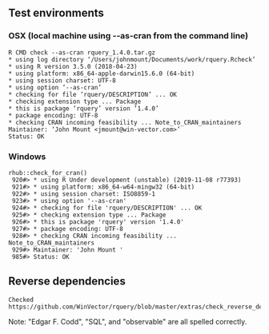 

## Test environments

### OSX (local machine using --as-cran from the command line)

    R CMD check --as-cran rquery_1.4.0.tar.gz
    * using log directory ‘/Users/johnmount/Documents/work/rquery.Rcheck’
    * using R version 3.5.0 (2018-04-23)
    * using platform: x86_64-apple-darwin15.6.0 (64-bit)
    * using session charset: UTF-8
    * using option ‘--as-cran’
    * checking for file ‘rquery/DESCRIPTION’ ... OK
    * checking extension type ... Package
    * this is package ‘rquery’ version ‘1.4.0’
    * package encoding: UTF-8
    * checking CRAN incoming feasibility ... Note_to_CRAN_maintainers
    Maintainer: ‘John Mount <jmount@win-vector.com>’
    Status: OK

### Windows

    rhub::check_for_cran()
     920#> * using R Under development (unstable) (2019-11-08 r77393)
     921#> * using platform: x86_64-w64-mingw32 (64-bit)
     922#> * using session charset: ISO8859-1
     923#> * using option '--as-cran'
     924#> * checking for file 'rquery/DESCRIPTION' ... OK
     925#> * checking extension type ... Package
     926#> * this is package 'rquery' version '1.4.0'
     927#> * package encoding: UTF-8
     928#> * checking CRAN incoming feasibility ... Note_to_CRAN_maintainers
     929#> Maintainer: 'John Mount '
     985#> Status: OK

## Reverse dependencies

    Checked https://github.com/WinVector/rquery/blob/master/extras/check_reverse_dependencies.md

Note: "Edgar F. Codd", "SQL", and "observable" are all spelled correctly.
